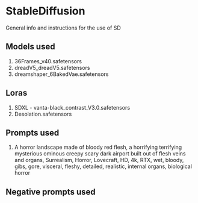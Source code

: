 # StableDiffusion
General info and instructions for the use of SD

## Models used
1) 36Frames_v40.safetensors
2) dreadV5_dreadV5.safetensors
3) dreamshaper_6BakedVae.safetensors

## Loras
1) SDXL - vanta-black_contrast_V3.0.safetensors
2) Desolation.safetensors

## Prompts used
1) A horror landscape made of bloody red flesh, a horrifying terrifying mysterious ominous creepy scary dark airport built out of flesh veins and organs, Surrealism, Horror, Lovecraft, HD, 4k, RTX, wet, bloody, gibs, gore, visceral, fleshy, detailed, realistic, internal organs, biological horror 

## Negative prompts used
